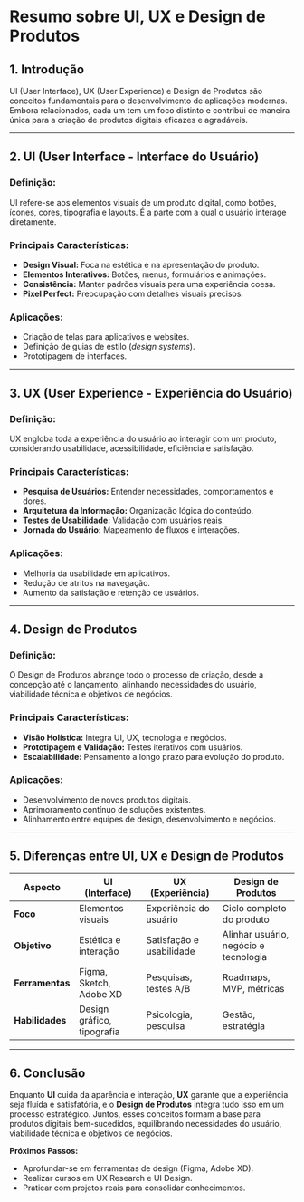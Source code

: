 # Resumo sobre UI, UX e Design de Produtos  

## 1. Introdução  
UI (User Interface), UX (User Experience) e Design de Produtos são conceitos fundamentais para o desenvolvimento de aplicações modernas. Embora relacionados, cada um tem um foco distinto e contribui de maneira única para a criação de produtos digitais eficazes e agradáveis.  

---

## 2. UI (User Interface - Interface do Usuário)  
### Definição:  
UI refere-se aos elementos visuais de um produto digital, como botões, ícones, cores, tipografia e layouts. É a parte com a qual o usuário interage diretamente.  

### Principais Características:  
- **Design Visual:** Foca na estética e na apresentação do produto.  
- **Elementos Interativos:** Botões, menus, formulários e animações.  
- **Consistência:** Manter padrões visuais para uma experiência coesa.  
- **Pixel Perfect:** Preocupação com detalhes visuais precisos.  

### Aplicações:  
- Criação de telas para aplicativos e websites.  
- Definição de guias de estilo (*design systems*).  
- Prototipagem de interfaces.  

---

## 3. UX (User Experience - Experiência do Usuário)  
### Definição:  
UX engloba toda a experiência do usuário ao interagir com um produto, considerando usabilidade, acessibilidade, eficiência e satisfação.  

### Principais Características:  
- **Pesquisa de Usuários:** Entender necessidades, comportamentos e dores.  
- **Arquitetura da Informação:** Organização lógica do conteúdo.  
- **Testes de Usabilidade:** Validação com usuários reais.  
- **Jornada do Usuário:** Mapeamento de fluxos e interações.  

### Aplicações:  
- Melhoria da usabilidade em aplicativos.  
- Redução de atritos na navegação.  
- Aumento da satisfação e retenção de usuários.  

---

## 4. Design de Produtos  
### Definição:  
O Design de Produtos abrange todo o processo de criação, desde a concepção até o lançamento, alinhando necessidades do usuário, viabilidade técnica e objetivos de negócios.  

### Principais Características:  
- **Visão Holística:** Integra UI, UX, tecnologia e negócios.  
- **Prototipagem e Validação:** Testes iterativos com usuários.  
- **Escalabilidade:** Pensamento a longo prazo para evolução do produto.  

### Aplicações:  
- Desenvolvimento de novos produtos digitais.  
- Aprimoramento contínuo de soluções existentes.  
- Alinhamento entre equipes de design, desenvolvimento e negócios.  

---

## 5. Diferenças entre UI, UX e Design de Produtos  
| **Aspecto**       | **UI (Interface)**          | **UX (Experiência)**          | **Design de Produtos**          |  
|-------------------|----------------------------|------------------------------|--------------------------------|  
| **Foco**          | Elementos visuais          | Experiência do usuário       | Ciclo completo do produto      |  
| **Objetivo**      | Estética e interação       | Satisfação e usabilidade     | Alinhar usuário, negócio e tecnologia |  
| **Ferramentas**   | Figma, Sketch, Adobe XD    | Pesquisas, testes A/B        | Roadmaps, MVP, métricas        |  
| **Habilidades**   | Design gráfico, tipografia | Psicologia, pesquisa         | Gestão, estratégia             |  

---

## 6. Conclusão  
Enquanto **UI** cuida da aparência e interação, **UX** garante que a experiência seja fluída e satisfatória, e o **Design de Produtos** integra tudo isso em um processo estratégico. Juntos, esses conceitos formam a base para produtos digitais bem-sucedidos, equilibrando necessidades do usuário, viabilidade técnica e objetivos de negócios.  

**Próximos Passos:**  
- Aprofundar-se em ferramentas de design (Figma, Adobe XD).  
- Realizar cursos em UX Research e UI Design.  
- Praticar com projetos reais para consolidar conhecimentos.  